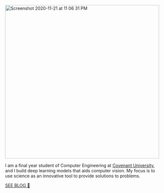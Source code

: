 <img width="500" alt="Screenshot 2020-11-21 at 11 06 31 PM" class="center" src="https://user-images.githubusercontent.com/52134849/99889019-b07eb880-2c51-11eb-88ef-18d1f4c76e65.png">


I am a final year student of Computer Engineering at [Covenant University](https://www.covenantuniversity.edu.ng/), and I build deep learning models that aids computer vision. My focus is to use science as an innovative tool to provide solutions to problems.

[SEE BLOG 🚀](http://ai.techdev.fun/)
